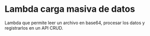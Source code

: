 # Lambda carga masiva de datos

Lambda que permite leer un archivo en base64, procesar los datos y registrarlos en un API CRUD.